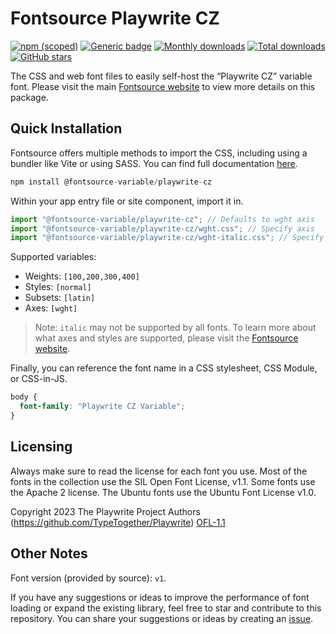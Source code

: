 # Fontsource Playwrite CZ

[![npm (scoped)](https://img.shields.io/npm/v/@fontsource-variable/playwrite-cz?color=brightgreen)](https://www.npmjs.com/package/@fontsource-variable/playwrite-cz) [![Generic badge](https://img.shields.io/badge/fontsource-passing-brightgreen)](https://github.com/fontsource/fontsource) [![Monthly downloads](https://badgen.net/npm/dm/@fontsource-variable/playwrite-cz)](https://github.com/fontsource/fontsource) [![Total downloads](https://badgen.net/npm/dt/@fontsource-variable/playwrite-cz)](https://github.com/fontsource/fontsource) [![GitHub stars](https://img.shields.io/github/stars/fontsource/fontsource.svg?style=social&label=Star)](https://github.com/fontsource/fontsource/stargazers)

The CSS and web font files to easily self-host the “Playwrite CZ” variable font. Please visit the main [Fontsource website](https://fontsource.org/fonts/playwrite-cz) to view more details on this package.

## Quick Installation

Fontsource offers multiple methods to import the CSS, including using a bundler like Vite or using SASS. You can find full documentation [here](https://fontsource.org/docs/getting-started/introduction).

```javascript
npm install @fontsource-variable/playwrite-cz
```

Within your app entry file or site component, import it in.

```javascript
import "@fontsource-variable/playwrite-cz"; // Defaults to wght axis
import "@fontsource-variable/playwrite-cz/wght.css"; // Specify axis
import "@fontsource-variable/playwrite-cz/wght-italic.css"; // Specify axis and style
```

Supported variables:
- Weights: `[100,200,300,400]`
- Styles: `[normal]`
- Subsets: `[latin]`
- Axes: `[wght]`

> Note: `italic` may not be supported by all fonts. To learn more about what axes and styles are supported, please visit the [Fontsource website](https://fontsource.org/fonts/playwrite-cz).

Finally, you can reference the font name in a CSS stylesheet, CSS Module, or CSS-in-JS.

```css
body {
  font-family: "Playwrite CZ Variable";
}
```

## Licensing
Always make sure to read the license for each font you use. Most of the fonts in the collection use the SIL Open Font License, v1.1. Some fonts use the Apache 2 license. The Ubuntu fonts use the Ubuntu Font License v1.0.

Copyright 2023 The Playwrite Project Authors (https://github.com/TypeTogether/Playwrite)
[OFL-1.1](http://scripts.sil.org/OFL)

## Other Notes
Font version (provided by source): `v1`.

If you have any suggestions or ideas to improve the performance of font loading or expand the existing library, feel free to star and contribute to this repository. You can share your suggestions or ideas by creating an [issue](https://github.com/fontsource/fontsource/issues).
